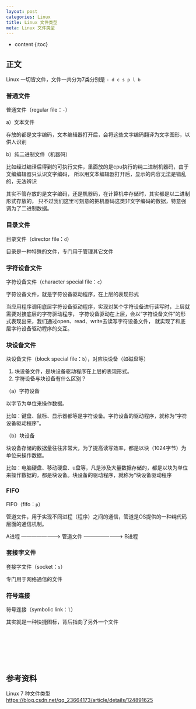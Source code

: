 ```yaml
---
layout: post
categories: Linux
title: Linux 文件类型
meta: Linux 文件类型
---
```

* content
{:toc}

## 正文

Linux 一切皆文件，文件一共分为7类分别是 `- d c s p l b`

### 普通文件

普通文件（regular file：`-`）

a）文本文件

存放的都是文字编码，文本编辑器打开后，会将这些文字编码翻译为文字图形，以供人识别
    
b）纯二进制文件（机器码）

比如经过编译后得到的可执行文件，里面放的是cpu执行的纯二进制机器码，由于文编编辑器只认识文字编码，
所以用文本编辑器打开后，显示的内容无法是错乱的，无法辨识    

其实不管存放的是文字编码，还是机器码，在计算机中存储时，其实都是以二进制形式存放的，
只不过我们这里可刻意的把机器码这类非文字编码的数据，特意强调为了二进制数据。

### 目录文件

目录文件（director file：`d`）

目录是一种特殊的文件，专门用于管理其它文件

### 字符设备文件

字符设备文件（character special file：`c`）

字符设备文件，就是字符设备驱动程序，在上层的表现形式

当应用程序调用底层字符设备驱动程序，实现对某个字符设备进行读写时，上层就需要对接底层的字符驱动程序，
字符设备驱动在上层，会以“字符设备文件”的形式表现出来，我们通过open、read、write去读写字符设备文件，
就实现了和底层字符设备驱动程序的交互。

### 块设备文件

块设备文件（block special file：`b`），对应块设备（如磁盘等）

1. 块设备文件，是块设备驱动程序在上层的表现形式。
2. 字符设备与块设备有什么区别？

（a）字符设备

以字节为单位来操作数据。

比如：键盘、鼠标、显示器都等是字符设备。字符设备的驱动程序，就称为“字符设备驱动程序”。

（b）块设备
            
块设备存储的数据量往往非常大，为了提高读写效率，都是以块（<span class="token number">1024</span>字节）为单位来操作数据。

比如：电脑硬盘、移动硬盘、u盘等，凡是涉及大量数据存储的，都是以块为单位来操作数据的，都是块设备。块设备的驱动程序，就称为“块设备驱动程序

### FIFO

FIFO（fifo：`p`）

管道文件，用于实现不同进程（程序）之间的通信，管道是OS提供的一种纯代码层面的通信机制。

A进程 ————————> 管道文件 ————————> B进程

### 套接字文件

套接字文件（socket：`s`）

专门用于网络通信的文件

### 符号连接

符号连接（symbolic link：`l`）

其实就是一种快捷图标，背后指向了另外一个文件




<br/><br/><br/><br/><br/>
## 参考资料

Linux 7 种文件类型 <https://blog.csdn.net/qq_23664173/article/details/124891625>

